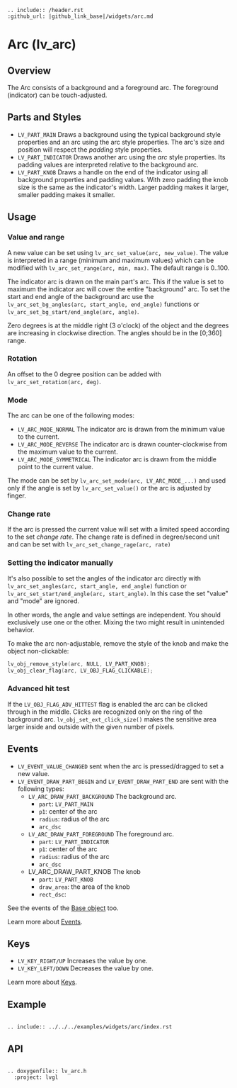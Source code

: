 ```eval_rst
.. include:: /header.rst 
:github_url: |github_link_base|/widgets/arc.md
```
# Arc (lv_arc)

## Overview

The Arc consists of a background and a foreground arc. The foreground (indicator) can be touch-adjusted.

## Parts and Styles
- `LV_PART_MAIN`  Draws a background using the typical background style properties and an arc using the arc style properties. The arc's size and position will respect the *padding* style properties.
- `LV_PART_INDICATOR` Draws another arc using the *arc* style properties. Its padding values are interpreted relative to the background arc. 
- `LV_PART_KNOB` Draws a handle on the end of the indicator using all background properties and padding values. With zero padding the knob size is the same as the indicator's width. 
Larger padding makes it larger, smaller padding makes it smaller. 

## Usage

### Value and range

A new value can be set using `lv_arc_set_value(arc, new_value)`. 
The value is interpreted in a range (minimum and maximum values) which can be modified with `lv_arc_set_range(arc, min, max)`.
The default range is 0..100.

The indicator arc is drawn on the main part's arc. This if the value is set to maximum the indicator arc will cover the entire "background" arc.
To set the start and end angle of the background arc use the `lv_arc_set_bg_angles(arc, start_angle, end_angle)` functions or `lv_arc_set_bg_start/end_angle(arc, angle)`. 

Zero degrees is at the middle right (3 o'clock) of the object and the degrees are increasing in clockwise direction.
The angles should be in the [0;360] range.

### Rotation

An offset to the 0 degree position can be added with `lv_arc_set_rotation(arc, deg)`.

### Mode

The arc can be one of the following modes:
- `LV_ARC_MODE_NORMAL` The indicator arc is drawn from the minimum value to the current.
- `LV_ARC_MODE_REVERSE` The indicator arc is drawn counter-clockwise from the maximum value to the current.
- `LV_ARC_MODE_SYMMETRICAL` The indicator arc is drawn from the middle point to the current value.

The mode can be set by `lv_arc_set_mode(arc, LV_ARC_MODE_...)` and used only if the angle is set by `lv_arc_set_value()` or the arc is adjusted by finger.

### Change rate
If the arc is pressed the current value will set with a limited speed according to the set *change rate*. 
The change rate is defined in degree/second unit and can be set with `lv_arc_set_change_rage(arc, rate)`


### Setting the indicator manually
It's also possible to set the angles of the indicator arc directly with `lv_arc_set_angles(arc, start_angle, end_angle)` function or `lv_arc_set_start/end_angle(arc, start_angle)`.
In this case the set "value" and "mode" are ignored.

In other words, the angle and value settings are independent. You should exclusively use one or the other. Mixing the two might result in unintended behavior.

To make the arc non-adjustable, remove the style of the knob and make the object non-clickable:
```c
lv_obj_remove_style(arc, NULL, LV_PART_KNOB);
lv_obj_clear_flag(arc, LV_OBJ_FLAG_CLICKABLE);
```

### Advanced hit test

If the `LV_OBJ_FLAG_ADV_HITTEST` flag is enabled the arc can be clicked through in the middle. Clicks are recognized only on the ring of the background arc. `lv_obj_set_ext_click_size()` makes the sensitive area larger inside and outside with the given number of pixels. 




## Events
- `LV_EVENT_VALUE_CHANGED` sent when the arc is pressed/dragged to set a new value.
- `LV_EVENT_DRAW_PART_BEGIN` and `LV_EVENT_DRAW_PART_END` are sent with the following types:
    - `LV_ARC_DRAW_PART_BACKGROUND` The background arc. 
        - `part`: `LV_PART_MAIN`
        - `p1`: center of the arc
        - `radius`: radius of the arc
        - `arc_dsc`
    - `LV_ARC_DRAW_PART_FOREGROUND` The foreground arc.  
        - `part`: `LV_PART_INDICATOR`
        - `p1`: center of the arc
        - `radius`: radius of the arc
        - `arc_dsc`
    - LV_ARC_DRAW_PART_KNOB The knob
        - `part`: `LV_PART_KNOB`
        - `draw_area`: the area of the knob
        - `rect_dsc`:
    
See the events of the [Base object](/widgets/obj) too.
    
Learn more about [Events](/overview/event).

## Keys
- `LV_KEY_RIGHT/UP` Increases the value by one.
- `LV_KEY_LEFT/DOWN` Decreases the value by one.


Learn more about [Keys](/overview/indev).


## Example

```eval_rst

.. include:: ../../../examples/widgets/arc/index.rst

```

## API

```eval_rst

.. doxygenfile:: lv_arc.h
  :project: lvgl

```
